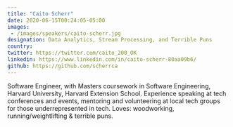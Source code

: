 ```yaml
---
title: "Caito Scherr"
date: 2020-06-15T00:24:05-05:00
images: 
 - /images/speakers/caito-scherr.jpg
designation: Data Analytics, Stream Processing, and Terrible Puns
country: 
twitter: https://twitter.com/caito_200_OK
linkedin: https://www.linkedin.com/in/caito-scherr-80aa09b6/
github: https://github.com/scherrca
---
```


Software Engineer, with Masters coursework in Software Engineering, Harvard University, Harvard Extension School. Experience speaking at tech conferences and events, mentoring and volunteering at local tech groups for those underrepresented in tech. Loves: woodworking, running/weightlifting & terrible puns.
